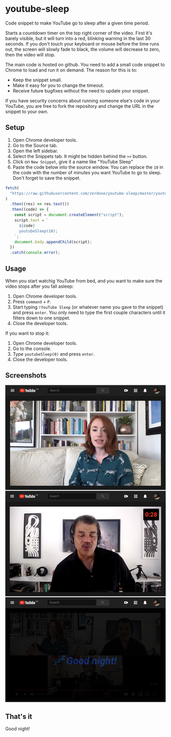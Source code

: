 # youtube-sleep

Code snippet to make YouTube go to sleep after a given time period.

Starts a countdown timer on the top right corner of the video. First it's barely visible, but it will turn into a red, blinking warning in the last 30 seconds. If you don't touch your keyboard or mouse before the time runs out, the screen will slowly fade to black, the volume will decrease to zero, then the video will stop.

The main code is hosted on github. You need to add a small code snippet to Chrome to load and run it on demand. The reason for this is to:

- Keep the snippet small.
- Make it easy for you to change the timeout.
- Receive future bugfixes without the need to update your snippet.

If you have security concerns about running someone else's code in your YouTube, you are free to fork the repository and change the URL in the snippet to your own.

## Setup

1. Open Chrome developer tools.
1. Go to the Source tab.
1. Open the left sidebar.
1. Select the Snippets tab. It might be hidden behind the `>>` button.
1. Click on `New Snippet`, give it a name like "YouTube Sleep"
1. Paste the code below into the source window. You can replace the `10` in the code with the number of minutes you want YouTube to go to sleep. Don't forget to save the snippet.

```javascript
fetch(
  "https://raw.githubusercontent.com/zordone/youtube-sleep/master/youtube-sleep.js"
)
  .then((res) => res.text())
  .then((code) => {
    const script = document.createElement("script");
    script.text = `
      ${code}
      youtubeSleep(10);
    `;
    document.body.appendChild(script);
  })
  .catch(console.error);
```

## Usage

When you start watchig YouTube from bed, and you want to make sure the video stops after you fall asleep:

1. Open Chrome developer tools.
1. Press `command` + `P`.
1. Start typing `!YouTube Sleep` (or whatever name you gave to the snippet) and press `enter`. You only need to type the first couple characters until it filters down to one snippet.
1. Close the developer tools.

If you want to stop it:

1. Open Chrome developer tools.
1. Go to the console.
1. Type `youtubeSleep(0)` and press `enter`.
1. Close the developer tools.

## Screenshots

![Timeout started](https://github.com/zordone/youtube-sleep/raw/master/screenshots/01-timeout-started.png)
![Timeout warning](https://github.com/zordone/youtube-sleep/raw/master/screenshots/02-timeout-warning.png)
![Sleeping](https://github.com/zordone/youtube-sleep/raw/master/screenshots/03-sleep.png)

## That's it

Good night!
